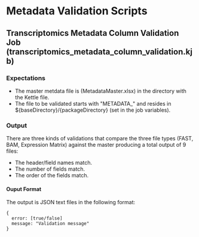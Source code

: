 # Metadata Validation Scripts 

## Transcriptomics Metadata Column Validation Job (transcriptomics_metadata_column_validation.kjb)
### Expectations
- The master metdata file is (MetadataMaster.xlsx) in the directory with the Kettle file. 
- The file to be validated starts with "METADATA_" and resides in ${baseDirectory}/{packageDirectory} (set in the job variables).
### Output
There are three kinds of validations that compare the three file types (FAST, BAM, Expression Matrix) against the master producing a total output of 9 files:
- The header/field names match.
- The number of fields match.
- The order of the fields match.
#### Ouput Format
The output is JSON text files in the following format:
```
{
  error: [true/false]
  message: "Validation message"
}
````
  

